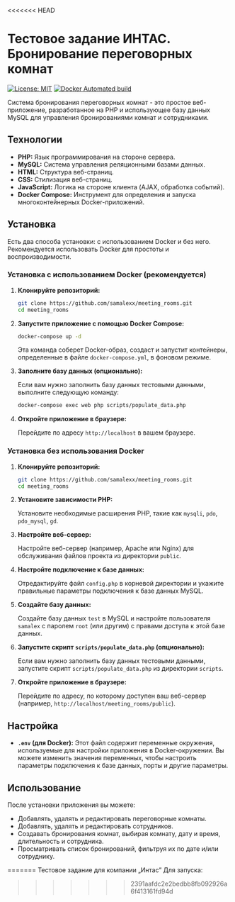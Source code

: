 <<<<<<< HEAD
# Тестовое задание ИНТАС. Бронирование переговорных комнат

[![License: MIT](https://img.shields.io/badge/License-MIT-yellow.svg)](https://opensource.org/licenses/MIT)
[![Docker Automated build](https://img.shields.io/docker/automated/samalexx/meeting_rooms.svg)](https://hub.docker.com/r/samalexx/meeting_rooms)

Система бронирования переговорных комнат - это простое веб-приложение, разработанное на PHP и использующее базу данных MySQL для управления бронированиями комнат и сотрудниками.

## Технологии

*   **PHP:** Язык программирования на стороне сервера.
*   **MySQL:** Система управления реляционными базами данных.
*   **HTML:** Структура веб-страниц.
*   **CSS:** Стилизация веб-страниц.
*   **JavaScript:** Логика на стороне клиента (AJAX, обработка событий).
*   **Docker Compose:** Инструмент для определения и запуска многоконтейнерных Docker-приложений.

## Установка

Есть два способа установки: с использованием Docker и без него. Рекомендуется использовать Docker для простоты и воспроизводимости.

### Установка с использованием Docker (рекомендуется)

1.  **Клонируйте репозиторий:**

    ```bash
    git clone https://github.com/samalexx/meeting_rooms.git
    cd meeting_rooms
    ```

2.  **Запустите приложение с помощью Docker Compose:**

    ```bash
    docker-compose up -d
    ```

    Эта команда соберет Docker-образ, создаст и запустит контейнеры, определенные в файле `docker-compose.yml`, в фоновом режиме.

3.  **Заполните базу данных (опционально):**

    Если вам нужно заполнить базу данных тестовыми данными, выполните следующую команду:

    ```bash
    docker-compose exec web php scripts/populate_data.php
    ```

4.  **Откройте приложение в браузере:**

    Перейдите по адресу `http://localhost` в вашем браузере.

### Установка без использования Docker

1.  **Клонируйте репозиторий:**

    ```bash
    git clone https://github.com/samalexx/meeting_rooms.git
    cd meeting_rooms
    ```

2.  **Установите зависимости PHP:**

    Установите необходимые расширения PHP, такие как `mysqli`, `pdo`, `pdo_mysql`, `gd`.

3.  **Настройте веб-сервер:**

    Настройте веб-сервер (например, Apache или Nginx) для обслуживания файлов проекта из директории `public`.

4.  **Настройте подключение к базе данных:**

    Отредактируйте файл `config.php` в корневой директории и укажите правильные параметры подключения к базе данных MySQL.

5.  **Создайте базу данных:**

    Создайте базу данных `test` в MySQL и настройте пользователя `samalex` с паролем `root` (или другим) с правами доступа к этой базе данных.

6.  **Запустите скрипт `scripts/populate_data.php` (опционально):**

    Если вам нужно заполнить базу данных тестовыми данными, запустите скрипт `scripts/populate_data.php` из директории `scripts`.

7.  **Откройте приложение в браузере:**

    Перейдите по адресу, по которому доступен ваш веб-сервер (например, `http://localhost/meeting_rooms/public`).

## Настройка

*   **`.env` (для Docker):** Этот файл содержит переменные окружения, используемые для настройки приложения в Docker-окружении. Вы можете изменить значения переменных, чтобы настроить параметры подключения к базе данных, порты и другие параметры.

## Использование

После установки приложения вы можете:

*   Добавлять, удалять и редактировать переговорные комнаты.
*   Добавлять, удалять и редактировать сотрудников.
*   Создавать бронирования комнат, выбирая комнату, дату и время, длительность и сотрудника.
*   Просматривать список бронирований, фильтруя их по дате и/или сотруднику.

=======
Тестовое задание для компании „Интас”
Для запуска:
>>>>>>> 2391aafdc2e2bedbb8fb092926a6f413161fd94d
